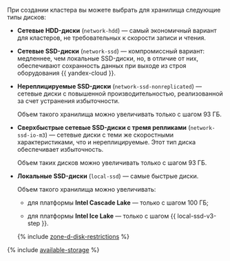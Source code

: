 При создании кластера вы можете выбрать для хранилища следующие типы дисков:

* **Сетевые HDD-диски** (`network-hdd`) — самый экономичный вариант для кластеров, не требовательных к скорости записи и чтения.
* **Сетевые SSD-диски** (`network-ssd`) — компромиссный вариант: медленнее, чем локальные SSD-диски, но, в отличие от них, обеспечивают сохранность данных при выходе из строя оборудования {{ yandex-cloud }}.
* **Нереплицируемые SSD-диски** (`network-ssd-nonreplicated`) — сетевые диски с повышенной производительностью, реализованной за счет устранения избыточности.

  Объем такого хранилища можно увеличивать только с шагом 93 ГБ.


* **Сверхбыстрые сетевые SSD-диски с тремя репликами** (`network-ssd-io-m3`) — сетевые диски с теми же скоростными характеристиками, что и нереплицируемые. Этот тип диска обеспечивает избыточность.

  Объем таких дисков можно увеличивать только с шагом 93 ГБ.
  

* **Локальные SSD-диски** (`local-ssd`) — самые быстрые диски.

  Объем такого хранилища можно увеличивать:
  
  * для платформы **Intel Cascade Lake** — только с шагом 100 ГБ;
  
  * для платформы **Intel Ice Lake** — только с шагом {{ local-ssd-v3-step }}.

  {% include [zone-d-disk-restrictions](../ru-central1-d-local-ssd.md) %}

{% include [available-storage](../available-storage.md) %}  
